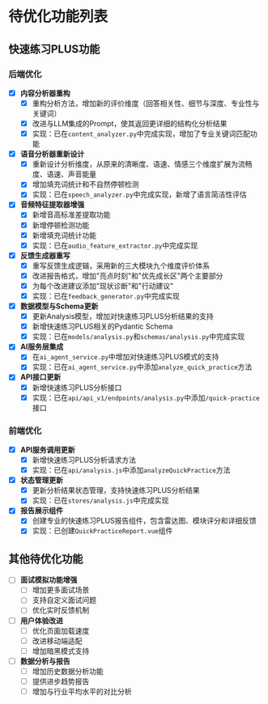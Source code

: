 # 待优化功能列表

## 快速练习PLUS功能

### 后端优化

- [x] **内容分析器重构**
  - [x] 重构分析方法，增加新的评价维度（回答相关性、细节与深度、专业性与关键词）
  - [x] 改进与LLM集成的Prompt，使其返回更详细的结构化分析结果
  - [x] 实现：已在`content_analyzer.py`中完成实现，增加了专业关键词匹配功能

- [x] **语音分析器重新设计**
  - [x] 重新设计分析维度，从原来的清晰度、语速、情感三个维度扩展为流畅度、语速、声音能量
  - [x] 增加填充词统计和不自然停顿检测
  - [x] 实现：已在`speech_analyzer.py`中完成实现，新增了语言简洁性评估

- [x] **音频特征提取器增强**
  - [x] 新增音高标准差提取功能
  - [x] 新增停顿检测功能
  - [x] 新增填充词统计功能
  - [x] 实现：已在`audio_feature_extractor.py`中完成实现

- [x] **反馈生成器重写**
  - [x] 重写反馈生成逻辑，采用新的三大模块九个维度评价体系
  - [x] 改进报告格式，增加"亮点时刻"和"优先成长区"两个主要部分
  - [x] 为每个改进建议添加"现状诊断"和"行动建议"
  - [x] 实现：已在`feedback_generator.py`中完成实现

- [x] **数据模型与Schema更新**
  - [x] 更新Analysis模型，增加对快速练习PLUS分析结果的支持
  - [x] 新增快速练习PLUS相关的Pydantic Schema
  - [x] 实现：已在`models/analysis.py`和`schemas/analysis.py`中完成实现

- [x] **AI服务层集成**
  - [x] 在`ai_agent_service.py`中增加对快速练习PLUS模式的支持
  - [x] 实现：已在`ai_agent_service.py`中添加`analyze_quick_practice`方法

- [x] **API接口更新**
  - [x] 新增快速练习PLUS分析接口
  - [x] 实现：已在`api/api_v1/endpoints/analysis.py`中添加`/quick-practice`接口

### 前端优化

- [x] **API服务调用更新**
  - [x] 新增快速练习PLUS分析请求方法
  - [x] 实现：已在`api/analysis.js`中添加`analyzeQuickPractice`方法

- [x] **状态管理更新**
  - [x] 更新分析结果状态管理，支持快速练习PLUS分析结果
  - [x] 实现：已在`stores/analysis.js`中完成实现

- [x] **报告展示组件**
  - [x] 创建专业的快速练习PLUS报告组件，包含雷达图、模块评分和详细反馈
  - [x] 实现：已创建`QuickPracticeReport.vue`组件

## 其他待优化功能

- [ ] **面试模拟功能增强**
  - [ ] 增加更多面试场景
  - [ ] 支持自定义面试问题
  - [ ] 优化实时反馈机制

- [ ] **用户体验改进**
  - [ ] 优化页面加载速度
  - [ ] 改进移动端适配
  - [ ] 增加暗黑模式支持

- [ ] **数据分析与报告**
  - [ ] 增加历史数据分析功能
  - [ ] 提供进步趋势报告
  - [ ] 增加与行业平均水平的对比分析